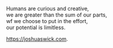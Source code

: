 Humans are curious and creative,  
we are greater than the sum of our parts,  
wf we choose to put in the effort,  
our potential is limitless.  

 https://joshuaswick.com.
